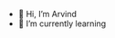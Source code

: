 - 👋 Hi, I’m Arvind
- 🌱 I’m currently learning 


<!---
Arvind28-28/Arvind28-28 is a ✨ special ✨ repository because its `README.md` (this file) appears on your GitHub profile.
You can click the Preview link to take a look at your changes.
--->

